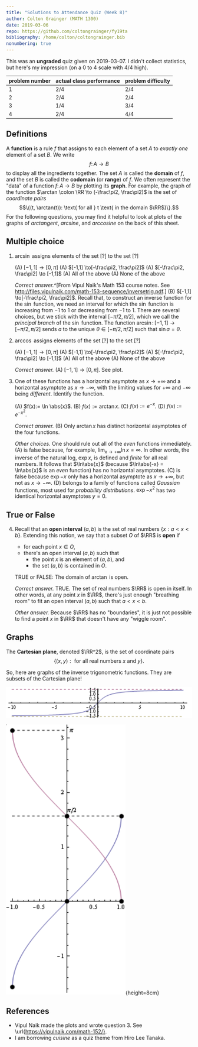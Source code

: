 ```yaml
---
title: "Solutions to Attendance Quiz (Week 8)"
author: Colton Grainger (MATH 1300)
date: 2019-03-06
repo: https://github.com/coltongrainger/fy19ta
bibliography: /home/colton/coltongrainger.bib
nonumbering: true
---
```


This was an **ungraded** quiz given on 2019-03-07. I didn't collect statistics, but here's my impression (on a $0$ to $4$ scale with $4/4$ high).

problem number | actual class performance | problem difficulty
--- | --- | ---
1 | 2/4 | 2/4
2 | 2/4 | 2/4
3 | 1/4 | 3/4
4 | 2/4 | 4/4

## Definitions

A **function** is a rule $f$ that assigns to each element of a set $A$ to *exactly one* element of a set $B$. We write $$f \colon A \to B$$ to display all the ingredients together. The set $A$ is called the **domain** of $f$, and the set $B$ is called the **codomain** (or **range**) of $f$. We often represent the "data" of a function $f \colon A \to B$ by plotting its **graph**. For example, the graph of the function $\arctan \colon \RR \to (-\frac\pi2, \frac\pi2)$ is the set of *coordinate pairs*$$\{(t, \arctan(t)): \text{ for all } t \text{ in the domain $\RR$}\}.$$
For the following questions, you may find it helpful to look at plots of the graphs of *arctangent*, *arcsine*, and *arccosine* on the back of this sheet.

## Multiple choice

1. $\arcsin$ assigns elements of the set [?] to the set [?]

    (A) $[-1,1] \to[0, \pi]$
    (A) $[-1,1] \to[-\frac\pi2, \frac\pi2]$
    (A) $[-\frac\pi2, \frac\pi2] \to [-1,1]$
    (A) All of the above
    (A) None of the above

   *Correct answer.*^[From Vipul Naik's Math 153 course notes. See <http://files.vipulnaik.com/math-153-sequence/inversetrig.pdf>.] (B) $[-1,1] \to[-\frac\pi2, \frac\pi2]$. Recall that, to construct an inverse function for the $\sin$ function, we need an interval for which the $\sin$ function is increasing from $-1$ to $1$ or decreasing from $-1$ to $1$. There are several choices, but we stick with the interval $[-\pi/2, \pi/2]$, which we call the *principal branch* of the $\sin$ function. The function $\arcsin \colon [-1,1] \to [-\pi/2, \pi/2]$ sends $a$ to the unique $\theta \in [-\pi/2, \pi/2]$ such that $\sin a = \theta$. 

2. $\arccos$ assigns elements of the set [?] to the set [?]

    (A) $[-1,1] \to[0, \pi]$
    (A) $[-1,1] \to[-\frac\pi2, \frac\pi2]$
    (A) $[-\frac\pi2, \frac\pi2] \to [-1,1]$
    (A) All of the above
    (A) None of the above

   *Correct answer.* (A) $[-1,1] \to[0, \pi]$. See plot.

3. One of these functions has a horizontal asymptote as $x \to + \infty$ and a horizontal asymptote as $x \to - \infty$, with the limiting values for $+\infty$ and $- \infty$ being *different*. Identify the function.

    (A) $f(x):= \ln \abs{x}$.
    (B) $f(x):= \arctan{x}$.
    (C) $f(x):= e^{-x}$.
    (D) $f(x):= e^{-x^2}$.

    *Correct answer.* (B) Only $\arctan{x}$ has distinct horizontal asymptotes of the four functions. 

    *Other choices.* One should rule out all of the *even* functions immediately. (A) is false because, for example, $\lim_{x \to +\infty}\ln{x} = \infty$. In other words, the inverse of the natural log, $\exp{x}$, is defined and *finite* for all real numbers. It follows that $\ln\abs{x}$ (because $\ln\abs{-x} = \ln\abs{x}$ is an *even* function) has no horizontal asymptotes. (C) is false because $\exp{-x}$ only has a horizontal asymptote as $x \to +\infty$, but not as $x \to -\infty$. (D) belongs to a family of functions called *Gaussian* functions, most used for *probability distributions*. $\exp{-x^2}$ has two identical horizontal asymptotes $y = 0$.

## True or False

4. Recall that an **open interval** $(a,b)$ is the set of real numbers $\{x : a < x < b\}$. Extending this notion, we say that a subset $O$ of $\RR$ is **open** if

    - for each point $x \in O$, 
    - there's an open interval $(a,b)$ such that
        - the point $x$ is an element of $(a,b)$, and
        - the set $(a,b)$ is contained in $O$. 

    TRUE or FALSE: The domain of $\arctan$ is open. 

    *Correct answer.* TRUE. The set of real numbers $\RR$ is open in itself. In other words, at any point $x$ in $\RR$, there's just enough "breathing room" to fit an open interval $(a,b)$ such that $a < x< b$. 

    *Other answer.* Because $\RR$ has no "boundaries", it is just not possible to find a point $x$ in $\RR$ that doesn't have any "wiggle room".

## Graphs

The **Cartesian plane**, denoted $\RR^2$, is the set of coordinate pairs 
$$\{(x,y) : \text{ for all real numbers } x \text{ and } y\}.$$

So, here are graphs of the inverse trigonometric functions. They are subsets of the Cartesian plane!

![Arctangent](2019-03-06-arctangent.png)

![Arcsine and Arcosine](2019-03-06-arcsine.png){height=8cm}

## References

- Vipul Naik made the plots and wrote question 3. See \url{https://vipulnaik.com/math-152/}.
- I am borrowing *cuisine* as a quiz theme from Hiro Lee Tanaka.
